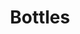 ---
label: 
title: "Bottles"
order: 830
layout: table-of-contents
presentation: grid
outputs: [ html ]
---